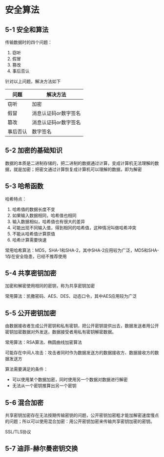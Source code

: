 # 安全算法

## 5-1 安全和算法

传输数据时的四个问题：

1. 窃听
2. 假冒
3. 篡改
4. 事后否认

针对以上问题，解决方法如下

| 问题     | 解决方法             |
| -------- | -------------------- |
| 窃听     | 加密                 |
| 假冒     | 消息认证码or数字签名 |
| 篡改     | 消息认证码or数字签名 |
| 事后否认 | 数字签名             |

## 5-2 加密的基础知识

数据的本质是二进制存储的，把二进制的数据通过计算，变成计算机无法理解的数据，就是加密；把密文通过计算恢复成计算机可以理解的数据，即为解密

## 5-3 哈希函数

哈希特点：

1. 哈希值的数据长度不变
2. 如果输入数据相同，哈希值也相同
3. 输入数据相似，哈希值也有很大的差异
4. 可能出现不同输入值，得到相同的哈希值，这种情况叫做哈希冲突
5. 不能从哈希值计算原值
6. 哈希计算需要快速

常用哈希算法：MD5，SHA-1和SHA-2，其中SHA-2应用较为广泛，MD5和SHA-1存在安全隐患，已经不推荐使用

## 5-4 共享密钥加密

加密和解密使用相同的密钥，称为共享密钥加密

常用算法：凯撒密码、AES、DES、动态口令，其中AES应用较为广泛

## 5-5 公开密钥加密

由数据接收者生成公开密钥和私有密钥，把公开密钥提供出去，数据发送者用公开密钥加密数据对外发送，数据接受者用私有密钥解密数据。

常用算法：RSA算法、椭圆曲线加密算法

可能存在中间人攻击：攻击者同时作为数据发送方的数据接收方、数据接收方的数据发送方

算法需要满足的条件：

- 可以使用某个数据加密，同时使用另一个数据对数据进行解密
- 无法从一个密钥推算出另一个密钥

## 5-6 混合加密

共享密钥加密存在无法按期传输密钥的问题，公开密钥加密粗才能加解密速度慢点的问题；所以可以使用混合加密：用公开密钥加密来传输共享密钥加密的密钥。

SSL/TLS协议

## 5-7 迪菲-赫尔曼密钥交换

